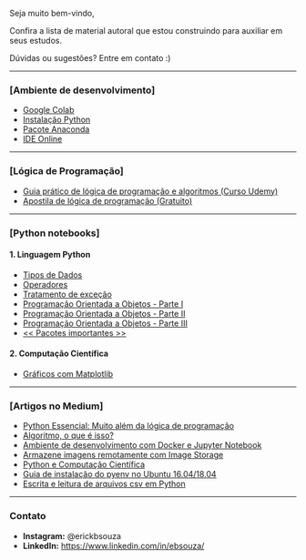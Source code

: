 Seja muito bem-vindo,

Confira a lista de material autoral que estou construindo para auxiliar em seus estudos.

Dúvidas ou sugestões? Entre em contato :)

---

### [Ambiente de desenvolvimento]

- [Google Colab](https://colab.research.google.com/)
- [Instalação Python](https://www.python.org/)
- [Pacote Anaconda](https://www.anaconda.com/products/individual)
- [IDE Online](https://replit.com/languages/python3?fbclid=IwAR1mcgDUzPwbYCsUqrxflYevTH312vftrQatZZIt49t3Kk85XGSMTAOBx-o)

---

### [Lógica de Programação]
- [Guia prático de lógica de programação e algoritmos (Curso Udemy)](https://www.udemy.com/course/guia-pratico-de-logica-de-programacao-e-algoritmos/?referralCode=E0B8C9D0BBD75E6947CE)
- [Apostila de lógica de programação (Gratuito)](https://ebsouza.gitbook.io/logica-de-programacao-para-principiantes/)

---

### [Python notebooks]

#### 1. Linguagem Python
- [Tipos de Dados](https://github.com/ebsouza/python/blob/master/TiposDeDados.ipynb)
- [Operadores](https://github.com/ebsouza/python/blob/master/Operadores.ipynb)
- [Tratamento de exceção](https://github.com/ebsouza/python/blob/master/TratamentoExcecao.ipynb)
- [Programação Orientada a Objetos - Parte I](https://github.com/ebsouza/python/blob/master/POO-1.ipynb)
- [Programação Orientada a Objetos - Parte II](https://github.com/ebsouza/python/blob/master/POO-2.ipynb)
- [Programação Orientada a Objetos - Parte III](https://github.com/ebsouza/python/blob/master/POO-3.ipynb)
- [ << Pacotes importantes >> ](https://github.com/ebsouza/python/blob/master/Packages.md)
#### 2.  Computação Científica
- [Gráficos com Matplotlib](https://github.com/ebsouza/python/blob/master/Matplotlib.ipynb)

---

### [Artigos no Medium]

- [Python Essencial: Muito além da lógica de programação](https://medium.com/@ebsouza/python-essencial-muito-al%C3%A9m-da-l%C3%B3gica-de-programa%C3%A7%C3%A3o-3f257c29a1d7)
- [Algoritmo, o que é isso?](https://medium.com/data-hackers/algoritmo-o-que-%C3%A9-isso-a2af4f8663e9)
- [Ambiente de desenvolvimento com Docker e Jupyter Notebook](https://medium.com/data-hackers/ambiente-de-desenvolvimento-com-docker-e-jupyter-notebook-7605e9140f72)
- [Armazene imagens remotamente com Image Storage](https://medium.com/data-hackers/armazene-imagens-remotamente-com-image-storage-79a9256a0f37)
- [Python e Computação Científica](https://medium.com/data-hackers/python-e-computa%C3%A7%C3%A3o-cient%C3%ADfica-20294610bf02)
- [Guia de instalação do pyenv no Ubuntu 16.04/18.04](https://medium.com/data-hackers/guia-de-instala%C3%A7%C3%A3o-do-pyenv-no-ubuntu-16-04-18-04-33a33faa4d5)
- [Escrita e leitura de arquivos csv em Python](https://medium.com/data-hackers/escrita-e-leitura-de-arquivos-csv-em-python-6a256c608818)


---

### Contato

- **Instagram:** @erickbsouza
- **LinkedIn:** https://www.linkedin.com/in/ebsouza/
